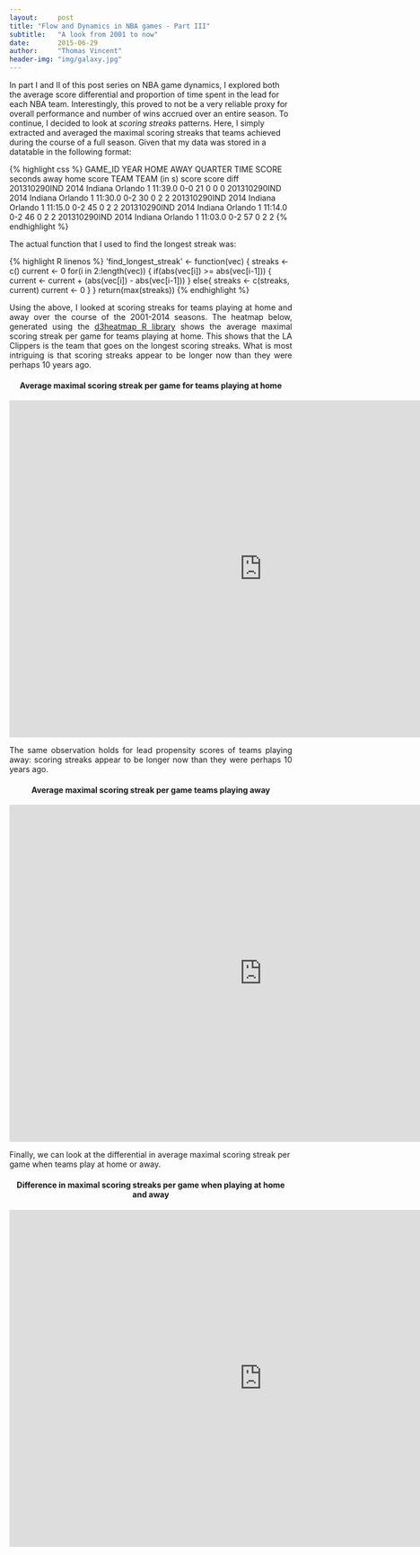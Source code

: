 ```yaml
---
layout:     post
title: "Flow and Dynamics in NBA games - Part III"
subtitle:   "A look from 2001 to now"
date:       2015-06-29
author:     "Thomas Vincent"
header-img: "img/galaxy.jpg"
---
```


<script type="text/javascript" src="http://cdn.mathjax.org/mathjax/latest/MathJax.js?config=TeX-AMS-MML_HTMLorMML"></script>

<style type="text/css">
/*body{font-family: Arial, sans-serif;font-size:10px;}*/
  .axis path,.axis line {
    fill: none;
    stroke:#b6b6b6;
    shape-rendering: crispEdges;
  }
  /*.tick line{fill:none;stroke:none;}*/
  .tick text{
    fill:#999;
    font-size:14px;
  }

  g.journal.active{
    cursor:pointer;
  }

  text.label{
    font-size:12px;
    font-weight:bold;
    cursor:pointer;
  }

  text.value{
    font-size:12px;
    font-weight:bold;
  }
</style>


In part I and II of this post series on NBA game dynamics, I explored both the average score differential and proportion of time spent in the lead for each NBA team. Interestingly, this proved to not be a very reliable proxy for overall performance and number of wins accrued over an entire season. To continue, I decided to look at *scoring streaks* patterns. Here, I simply extracted and averaged the maximal scoring streaks that teams achieved during the course of a full season. Given that my data was stored in a datatable in the following format:

{% highlight css %} 
GAME_ID      YEAR HOME    AWAY    QUARTER TIME   SCORE seconds away  home   score
                  TEAM    TEAM                         (in s)  score score  diff
201310290IND 2014 Indiana Orlando 1       11:39.0 0-0   21     0     0      0
201310290IND 2014 Indiana Orlando 1       11:30.0 0-2   30     0     2      2
201310290IND 2014 Indiana Orlando 1       11:15.0 0-2   45     0     2      2
201310290IND 2014 Indiana Orlando 1       11:14.0 0-2   46     0     2      2
201310290IND 2014 Indiana Orlando 1       11:03.0 0-2   57     0     2      2
{% endhighlight %}

The actual function that I used to find the longest streak was:

{% highlight R linenos %} 
'find_longest_streak' <- function(vec) {
  streaks <- c()
  current <- 0
  for(i in 2:length(vec)) {
    if(abs(vec[i]) >= abs(vec[i-1])) {
      current <- current + (abs(vec[i]) - abs(vec[i-1]))
    }
    else{
      streaks <- c(streaks, current)
      current <- 0
    }
  }
  return(max(streaks))
{% endhighlight %}


<p align="justify">
Using the above, I looked at scoring streaks for teams playing at home and away over the course of the 2001-2014 seasons. The heatmap below, generated using the <a href="https://github.com/rstudio/d3heatmap">d3heatmap R library</a> shows the average maximal scoring streak per game for teams playing at home. This shows that the LA Clippers is the team that goes on the longest scoring streaks. What is most intriguing is that scoring streaks appear to be longer now than they were perhaps 10 years ago.
</p>

<center>
   <h4> Average maximal scoring streak per game for teams playing at home</h4>
  <iframe width="900" height="600" src="https://dl.dropboxusercontent.com/s/wemn7zcx1r4wtno/home_scoring_streak.html?dl=0" frameborder="0" allowfullscreen="allowfullscreen"></iframe>
</center>

<p align="justify">
The same observation holds for lead propensity scores of teams playing away: scoring streaks appear to be longer now than they were perhaps 10 years ago.
</p>

<center>
  <h4> Average maximal scoring streak per game teams playing away</h4>
    <iframe width="900" height="600" src="https://dl.dropboxusercontent.com/s/1yz2s7mhp7qctn4/away_scoring_streak.html?dl=0" frameborder="0" allowfullscreen="allowfullscreen"></iframe>
</center>

Finally, we can look at the differential in average maximal scoring streak per game when teams play at home or away.

<center>
  <h4> Difference in maximal scoring streaks per game when playing at home and away</h4>
    <iframe width="900" height="600" src="https://dl.dropboxusercontent.com/s/gz108h9hmndeten/scoring_streak_diff.html?dl=0" frameborder="0" allowfullscreen="allowfullscreen"></iframe>
</center>
